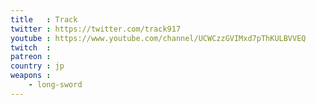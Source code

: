 ```yaml
---
title   : Track
twitter : https://twitter.com/track917
youtube : https://www.youtube.com/channel/UCWCzzGVIMxd7pThKULBVVEQ
twitch  : 
patreon : 
country : jp
weapons :
    - long-sword
---
```


